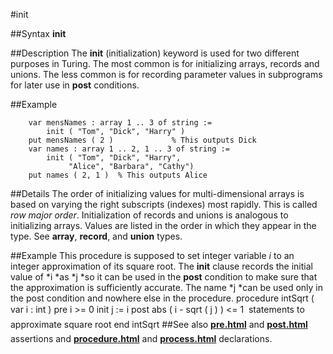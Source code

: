 
#init

##Syntax
**init**

##Description
The **init** (initialization) keyword is used for two different purposes in Turing. The most common is for initializing arrays, records and unions. The less common is for recording parameter values in subprograms for later use in **post** conditions.

##Example

        var mensNames : array 1 .. 3 of string :=
            init ( "Tom", "Dick", "Harry" )
        put mensNames ( 2 )             % This outputs Dick
        var names : array 1 .. 2, 1 .. 3 of string :=
            init ( "Tom", "Dick", "Harry",
                 "Alice", "Barbara", "Cathy")
        put names ( 2, 1 )  % This outputs Alice
##Details
The order of initializing values for multi-dimensional arrays is based on varying the right subscripts (indexes) most rapidly. This is called *row major order*. Initialization of records and unions is analogous to initializing arrays. Values are listed in the order in which they appear in the type. See **array**, **record**, and **union** types.

##Example
This procedure is supposed to set integer variable *i* to an integer approximation of its square root. The **init** clause records the initial value of *i *as *j *so it can be used in the **post** condition to make sure that the approximation is sufficiently accurate. The name *j *can be used only in the post condition and nowhere else in the procedure.
        procedure intSqrt ( var i : int )
            pre i >= 0
            init j := i
            post abs ( i - sqrt ( j ) ) <= 1
             statements to approximate square root
        end intSqrt
##See also
**[pre.html](pre)** and **[post.html](post)** assertions and **[procedure.html](procedure)** and **[process.html](process)** declarations.
